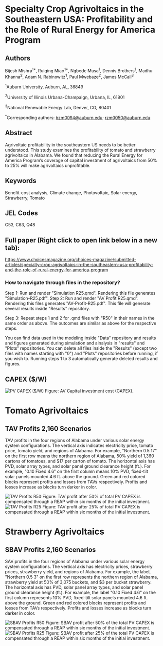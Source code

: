 # Specialty Crop Agrivoltaics in the Southeastern USA: Profitability and the Role of Rural Energy for America Program

## Authors
Bijesh Mishra<sup>1*</sup>, Ruiqing Miao<sup>1*</sup>, Ngbede Musa<sup>1</sup>, Dennis Brothers<sup>1</sup>, Madhu Khanna<sup>2</sup>, Adam N. Rabinowitz<sup>1</sup>, Paul Mwebaze<sup>2</sup>, James McCall<sup>3</sup>

<sup>1</sup>Auburn University, Auburn, AL, 36849

<sup>2</sup>University of Illinois Urbana-Champaign, Urbana, IL, 61801

<sup>3</sup>National Renewable Energy Lab, Denver, CO, 80401

<sup>*</sup>Corresponding authors: bzm0094@auburn.edu; rzm0050@auburn.edu


## Abstract
Agrivoltaic profitability in the southeastern US needs to be better understood. This study examines the profitability of tomato and strawberry agrivoltaics in Alabama. We found that reducing the Rural Energy for America Program’s coverage of capital investment of agrivoltaics from 50\% to 25\% will make agrivoltaics unprofitable.

## Keywords
Benefit-cost analysis, Climate change, Photovoltaic, Solar energy, Strawberry, Tomato

## JEL Codes
C53, C63, Q48

## Full paper (Right click to open link below in a new tab):
https://www.choicesmagazine.org/choices-magazine/submitted-articles/specialty-crop-agrivoltaics-in-the-southeastern-usa-profitability-and-the-role-of-rural-energy-for-america-program

### How to navigate through files in the repository?
Step 1: Run and render "Simulation R25.qmd". Rendering this file generates "Simulation-R25.pdf".
Step 2: Run and render "AV Profit R25.qmd". Rendering this files generates "AV-Profit-R25.pdf". This file will generate several results inside "Results" repository.

Step 3: Repeat steps 1 and 2 for .qmd files with "R50" in their names in the same order as above. The outcomes are similar as above for the respective steps.

You can find data used in the modeling inside "Data" repository and results and figures generated during simulation and alnalysis in "results" and "Plots" repositories. You can delete all files inside the "Results" (except two files with names starting with "0") and "Plots" repositories before running, if you wish to. Running steps 1 to 3 automatically generate deleted results and figures.

## CAPEX ($/W)
![PV CAPEX ($/W)](https://github.com/bijubjs/Agrivoltaics-alabama/blob/main/Plots/CAPEX%20Solar%20Panels.png?raw=true)
Figure: AV Capital investment cost (CAPEX).


# Tomato Agrivoltaics
## TAV Profits 2,160 Scenarios
TAV profits in the four regions of Alabama under various solar energy system configurations. The vertical axis indicates electricity price, tomato price, tomato yield, and regions of Alabama. For example, "Northern 0.5 17" on the first row means the northern region of Alabama, 50% yield of 1,360 cartons of tomatoes, and $17 per carton of tomato. The horizontal axis has PVD, solar array types, and solar panel ground clearance height (ft.). For example, "0.10 Fixed 4.6" on the first column means 10% PVD, fixed-tilt solar panels mounted 4.6 ft. above the ground. Green and red colored blocks represent profits and losses from TAVs respectively. Profits and losses increase as blocks turn darker in color.

![TAV Profits R50](https://github.com/bijubjs/Agrivoltaics-alabama/blob/main/Plots/TAV%20Profits%20CTab%20R50.png?raw=true)
Figure: TAV profit after 50% of total PV CAPEX is compensated through a REAP within six months of the initial investment.
![TAV Profits R25](https://github.com/bijubjs/Agrivoltaics-alabama/blob/main/Plots/TAV%20Profits%20CTab%20R25.png?raw=true)
Figure: TAV profit after 25\% of total PV CAPEX is compensated through a REAP within six months of the initial investment.


# Strawberry Agrivoltaics
## SBAV Profits 2,160 Scenarios
SAV profits in the four regions of Alabama under various solar energy system configurations. The vertical axis has electricity prices, strawberry prices, strawberry yield, and regions of Alabama. For example, the label, "Northern 0.5 3" on the first row represents the northern region of Alabama, strawberry yield at 50% of 3,075 buckets, and $3 per bucket strawberry. The horizontal axis has PVD, solar panel array types, and solar panel ground clearance height (ft.). For example, the label "0.10 Fixed 4.6" on the first column represents 10% PVD, fixed-tilt solar panels mounted 4.6 ft. above the ground. Green and red colored blocks represent profits and losses from TAVs respectively. Profits and losses increase as blocks turn darker in color.

![SBAV Profits R50](https://github.com/bijubjs/Agrivoltaics-alabama/blob/main/Plots/SBAV%20Profits%20Ctab%20R50.png?raw=true)
Figure: SBAV profit after 50\% of the total PV CAPEX is compensated through a REAP within six months of the initial investment.
![SBAV Profits R25](https://github.com/bijubjs/Agrivoltaics-alabama/blob/main/Plots/SBAV%20Profits%20Ctab%20R25.png?raw=true)
Figure: SBAV profit after 25\% of the total PV CAPEX is compensated through a REAP within six months of the initial investment.
